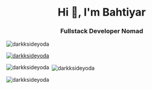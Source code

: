 <h1 align="center">Hi 👋, I'm Bahtiyar</h1>
<h3 align="center">Fullstack Developer Nomad</h3>

<p align="left"> <img src="https://komarev.com/ghpvc/?username=darkksideyoda&label=Profile%20views&color=0e75b6&style=flat" alt="darkksideyoda" /> </p>

<p align="left"> <a href="https://github.com/ryo-ma/github-profile-trophy"><img src="https://github-profile-trophy.vercel.app/?username=darkksideyoda" alt="darkksideyoda" /></a> </p>



<p><img align="left" src="https://github-readme-stats.vercel.app/api/top-langs?username=darkksideyoda&show_icons=true&locale=en&layout=compact" alt="darkksideyoda" /></p>

<p>&nbsp;<img align="center" src="https://github-readme-stats.vercel.app/api?username=darkksideyoda&show_icons=true&locale=en" alt="darkksideyoda" /></p>

<p><img align="center" src="https://github-readme-streak-stats.herokuapp.com/?user=darkksideyoda&" alt="darkksideyoda" /></p>
